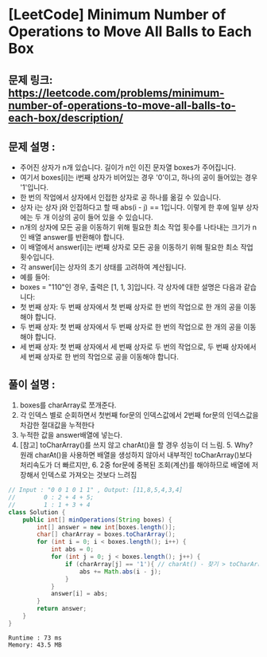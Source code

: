 # [LeetCode] Minimum Number of Operations to Move All Balls to Each Box

## 문제 링크: https://leetcode.com/problems/minimum-number-of-operations-to-move-all-balls-to-each-box/description/

## 문제 설명 :

- 주어진 상자가 n개 있습니다. 길이가 n인 이진 문자열 boxes가 주어집니다.
- 여기서 boxes[i]는 i번째 상자가 비어있는 경우 '0'이고, 하나의 공이 들어있는 경우 '1'입니다. 
- 한 번의 작업에서 상자에서 인접한 상자로 공 하나를 옮길 수 있습니다.
- 상자 i는 상자 j와 인접하다고 할 때 abs(i - j) == 1입니다. 이렇게 한 후에 일부 상자에는 두 개 이상의 공이 들어 있을 수 있습니다. 
- n개의 상자에 모든 공을 이동하기 위해 필요한 최소 작업 횟수를 나타내는 크기가 n인 배열 answer를 반환해야 합니다.
- 이 배열에서 answer[i]는 i번째 상자로 모든 공을 이동하기 위해 필요한 최소 작업 횟수입니다. 
- 각 answer[i]는 상자의 초기 상태를 고려하여 계산됩니다. 
- 예를 들어:
- boxes = "110"인 경우, 출력은 [1, 1, 3]입니다. 각 상자에 대한 설명은 다음과 같습니다:
- 첫 번째 상자: 두 번째 상자에서 첫 번째 상자로 한 번의 작업으로 한 개의 공을 이동해야 합니다. 
- 두 번째 상자: 첫 번째 상자에서 두 번째 상자로 한 번의 작업으로 한 개의 공을 이동해야 합니다. 
- 세 번째 상자: 첫 번째 상자에서 세 번째 상자로 두 번의 작업으로, 두 번째 상자에서 세 번째 상자로 한 번의 작업으로 공을 이동해야 합니다.

## 풀이 설명 :

1. boxes를 charArray로 쪼개준다.
2. 각 인덱스 별로 순회하면서 첫번째 for문의 인덱스값에서 2번째 for문의 인덱스값을 차감한 절대값을 누적한다
3. 누적한 값을 answer배열에 넣는다.
4. [참고] toCharArray()를 쓰지 않고 charAt()을 할 경우 성능이 더 느림. 
   5. Why? 원래 charAt()을 사용하면 배열을 생성하지 않아서 내부적인 toCharArray()보다  처리속도가 더 빠르지만, 
   6. 2중 for문에 중복된 조회(계산)를 해야하므로 배열에 저장해서 인덱스로 가져오는 것보다 느려짐

```java
// Input : "0 0 1 0 1 1" , Output: [11,8,5,4,3,4]
//        0 : 2 + 4 + 5;
//        1 : 1 + 3 + 4
class Solution {
    public int[] minOperations(String boxes) {
        int[] answer = new int[boxes.length()];
        char[] charArray = boxes.toCharArray();
        for (int i = 0; i < boxes.length(); i++) {
            int abs = 0;
            for (int j = 0; j < boxes.length(); j++) {
                if (charArray[j] == '1'){ // charAt() - 찾기 > toCharArray() -> 배열 새성
                    abs += Math.abs(i - j);
                }
            }
            answer[i] = abs;
        }
        return answer;
    }
}
```
```text
Runtime : 73 ms
Memory: 43.5 MB
```